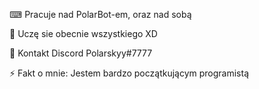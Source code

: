 ⌨ Pracuje nad PolarBot-em, oraz nad sobą

🌴 Uczę sie obecnie wszystkiego XD

📨 Kontakt Discord Polarskyy#7777

⚡ Fakt o mnie: Jestem bardzo początkującym programistą

